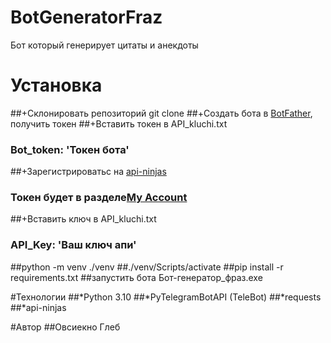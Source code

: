 # BotGeneratorFraz
Бот который генерирует цитаты и анекдоты



# Установка
##+Склонировать репозиторий git clone
##+Создать бота в [BotFather](https://t.me/botfatherи), получить токен
##+Вставить токен в API_kluchi.txt
###  Bot_token: 'Токен бота'
##+Зарегистрироватьс на [api-ninjas](https://api-ninjas.com/)
###  Токен будет в разделе[My Account](https://api-ninjas.com/profile)
##+Вставить ключ в API_kluchi.txt
###  API_Key: 'Ваш ключ апи'
##python -m venv ./venv
##./venv/Scripts/activate
##pip install -r requirements.txt
##запустить бота Бот-генератор_фраз.exe

#Технологии
##*Python 3.10
##*PyTelegramBotAPI (TeleBot)
##*requests
##*api-ninjas

#Автор
##Овсиекно Глеб
